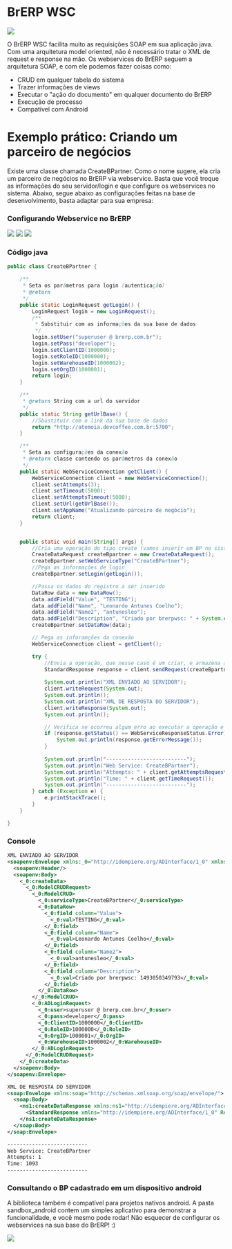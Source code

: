 # BrERP WSC

![](http://2px.com.br/deve/wp-content/uploads/2016/09/logordp.png)

O BrERP WSC facilita muito as requisições SOAP em sua aplicação java. Com uma arquitetura model oriented, não é necessário tratar o XML de request e response na mão. Os webservices do BrERP seguem a arquitetura SOAP, e com ele podemos fazer coisas como:

  - CRUD em qualquer tabela do sistema
  - Trazer informações de views
  - Executar o "ação do documento" em qualquer documento do BrERP
  - Execução de processo
  - Compatível com Android

# Exemplo prático: Criando um parceiro de negócios

Existe uma classe chamada CreateBPartner. Como o nome sugere, ela cria um parceiro de negócios no BrERP via webservice. Basta que você troque as informações do seu servidor/login e que configure os webservices no sistema. Abaixo, segue abaixo as configurações feitas na base de desenvolvimento, basta adaptar para sua empresa:

### Configurando Webservice no BrERP

![](/documents/wst1.png)
![](/documents/wst2.png)
![](/documents/wst3.png)

### Código java 

```java
public class CreateBPartner {

	/**
	 * Seta os parâmetros para login (autenticação)
	 * @return
	 */
	public static LoginRequest getLogin() {
		LoginRequest login = new LoginRequest();
		/**
		 * Substituir com as informações da sua base de dados
		 */
		login.setUser("superuser @ brerp.com.br");
		login.setPass("developer");
		login.setClientID(1000000);
		login.setRoleID(1000000);
		login.setWarehouseID(1000002);
		login.setOrgID(1000001);
		return login;
	}

	/**
	 * @return String com a url do servidor
	 */
	public static String getUrlBase() {
		//Sbustituir com o link da sua base de dados
		return "http://atemoia.devcoffee.com.br:5700";
	}

	/**
	 * Seta as configurações da conexão
	 * @return classe contendo os parâmetros da conexão
	 */
	public static WebServiceConnection getClient() {
		WebServiceConnection client = new WebServiceConnection();
		client.setAttempts(3);
		client.setTimeout(5000);
		client.setAttemptsTimeout(5000);
		client.setUrl(getUrlBase());
		client.setAppName("Atualizando parceiro de negócio");
		return client;
	}


	public static void main(String[] args) {
		//Cria uma operação do tipo create (vamos inserir um BP no sistema)
		CreateDataRequest createBpartner = new CreateDataRequest();
		createBpartner.setWebServiceType("CreateBPartner");
		//Pega as informações de login
		createBpartner.setLogin(getLogin());

		//Passa os dados do registro a ser inserido
		DataRow data = new DataRow();
		data.addField("Value", "TESTING");
		data.addField("Name", "Leonardo Antunes Coelho");
		data.addField("Name2", "antunesleo");
		data.addField("Description", "Criado por brerpwsc: " + System.currentTimeMillis());
		createBpartner.setDataRow(data);

		// Pega as inforamções da conexão
		WebServiceConnection client = getClient();

		try {
			//Envia a operação, que nesse caso é um criar, e armazena a resposta enviada pelo server
			StandardResponse response = client.sendRequest(createBpartner);
			
			System.out.println("XML ENVIADO AO SERVIDOR");
			client.writeRequest(System.out);
			System.out.println();
			System.out.println("XML DE RESPOSTA DO SERVIDOR");
			client.writeResponse(System.out);
			System.out.println();

			// Verifica se ocorreu algum erro ao executar a operação e exibe o erro
			if (response.getStatus() == WebServiceResponseStatus.Error) {
				System.out.println(response.getErrorMessage());
			} 
			
			System.out.println("--------------------------");
			System.out.println("Web Service: CreateBPartner");
			System.out.println("Attempts: " + client.getAttemptsRequest());
			System.out.println("Time: " + client.getTimeRequest());
			System.out.println("--------------------------");
		} catch (Exception e) {
			e.printStackTrace();
		}
	}

}
```
### Console
```xml
XML ENVIADO AO SERVIDOR
<soapenv:Envelope xmlns:_0="http://idempiere.org/ADInterface/1_0" xmlns:soapenv="http://schemas.xmlsoap.org/soap/envelope/">
  <soapenv:Header/>
  <soapenv:Body>
    <_0:createData>
      <_0:ModelCRUDRequest>
        <_0:ModelCRUD>
          <_0:serviceType>CreateBPartner</_0:serviceType>
          <_0:DataRow>
            <_0:field column="Value">
              <_0:val>TESTING</_0:val>
            </_0:field>
            <_0:field column="Name">
              <_0:val>Leonardo Antunes Coelho</_0:val>
            </_0:field>
            <_0:field column="Name2">
              <_0:val>antunesleo</_0:val>
            </_0:field>
            <_0:field column="Description">
              <_0:val>Criado por brerpwsc: 1493050349793</_0:val>
            </_0:field>
          </_0:DataRow>
        </_0:ModelCRUD>
        <_0:ADLoginRequest>
          <_0:user>superuser @ brerp.com.br</_0:user>
          <_0:pass>developer</_0:pass>
          <_0:ClientID>1000000</_0:ClientID>
          <_0:RoleID>1000000</_0:RoleID>
          <_0:OrgID>1000001</_0:OrgID>
          <_0:WarehouseID>1000002</_0:WarehouseID>
        </_0:ADLoginRequest>
      </_0:ModelCRUDRequest>
    </_0:createData>
  </soapenv:Body>
</soapenv:Envelope>

XML DE RESPOSTA DO SERVIDOR
<soap:Envelope xmlns:soap="http://schemas.xmlsoap.org/soap/envelope/">
  <soap:Body>
    <ns1:createDataResponse xmlns:ns1="http://idempiere.org/ADInterface/1_0">
      <StandardResponse xmlns="http://idempiere.org/ADInterface/1_0" RecordID="5008267"/>
    </ns1:createDataResponse>
  </soap:Body>
</soap:Envelope>

--------------------------
Web Service: CreateBPartner
Attempts: 1
Time: 1093
--------------------------
```

### Consultando o BP cadastrado em um dispositivo android
A biblioteca também é compatível para projetos nativos android. A pasta sandbox_android contem um simples aplicativo para demonstrar a funcionalidade, e você mesmo pode rodar! Não esquecer de configurar os webservices na sua base do BrERP! :)

![](/documents/android-query.png)
